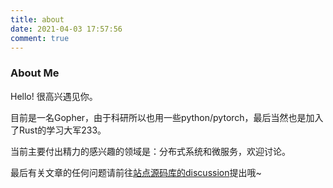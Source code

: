 ```yaml
---
title: about
date: 2021-04-03 17:57:56
comment: true
---
```


### About Me
Hello! 很高兴遇见你。

目前是一名Gopher，由于科研所以也用一些python/pytorch，最后当然也是加入了Rust的学习大军233。

当前主要付出精力的感兴趣的领域是：分布式系统和微服务，欢迎讨论。

最后有关文章的任何问题请前往[站点源码库的discussion](https://github.com/zhiwei-Feng/zhiwei-Feng.github.io/discussions)提出哦~

